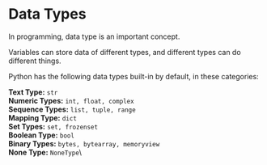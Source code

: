 # Data Types
In programming, data type is an important concept.

Variables can store data of different types, and different types can do different things.

Python has the following data types built-in by default, in these categories:

**Text Type:**	`str`\
**Numeric Types:**	`int, float, complex`\
**Sequence Types:**	`list, tuple, range`\
**Mapping Type:**	`dict`\
**Set Types:**	`set, frozenset`\
**Boolean Type:**	`bool`\
**Binary Types:**	`bytes, bytearray, memoryview`\
**None Type:**	`NoneType`\
